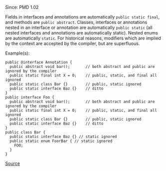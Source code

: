 Since: PMD 1.02

Fields in interfaces and annotations are automatically `public static final`, and methods are `public abstract`.
Classes, interfaces or annotations nested in an interface or annotation are automatically `public static`
(all nested interfaces and annotations are automatically static).
Nested enums are automatically `static`.
For historical reasons, modifiers which are implied by the context are accepted by the compiler, but are superfluous.

Example(s):
```
public @interface Annotation {
  public abstract void bar(); 		// both abstract and public are ignored by the compiler
  public static final int X = 0; 	// public, static, and final all ignored
  public static class Bar {} 		// public, static ignored
  public static interface Baz {} 	// ditto
}
public interface Foo {
  public abstract void bar(); 		// both abstract and public are ignored by the compiler
  public static final int X = 0; 	// public, static, and final all ignored
  public static class Bar {} 		// public, static ignored
  public static interface Baz {} 	// ditto
}
public class Bar {
  public static interface Baz {} // static ignored
  public static enum FoorBar { // static ignored
    FOO;
  }
}
```

[Source](https://pmd.github.io/pmd-5.5.4/pmd-java/rules/java/unusedcode.html#UnusedModifier)
